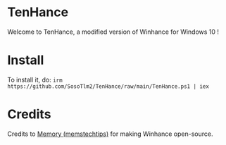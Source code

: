 # TenHance
Welcome to TenHance, a modified version of Winhance for Windows 10 !

 # Install
To install it, do:
``irm https://github.com/SosoTlm2/TenHance/raw/main/TenHance.ps1 | iex``

# Credits 
Credits to [Memory (memstechtips)](https://github.com/memstechtips/) for making Winhance open-source.
